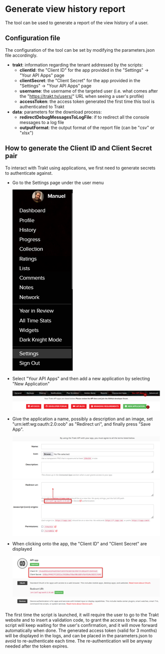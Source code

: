 # Generate view history report
The tool can be used to generate a report of the view history of a user.

## Configuration file
The configuration of the tool can be set by modifying the parameters.json file accordingly.

* **trakt**: information regarding the tenant addressed by the scripts:
  * **clientId**: the "Client ID" for the app provided in the "Settings" -> "Your API Apps" page
  * **clientSecret**: the "Client Secret" for the app provided in the "Settings" -> "Your API Apps" page
  * **username**: the username of the targeted user (i.e. what comes after the "https://trakt.tv/users/" URL when seeing a user's profile)
  * **accessToken**: the access token generated the first time this tool is authenticated to Trakt
* **data**: parameters for the download process:
  * **redirectDebugMessagesToLogFile**: if to redirect all the console messages to a log file
  * **outputFormat**: the output format of the report file (can be "csv" or "xlsx")

## How to generate the Client ID and Client Secret pair
To interact with Trakt using applications, we first need to generate secrets to authenticate against.

* Go to the Settings page under the user menu
  
  ![User Settings menu](readme/user_menu.png)
* Select "Your API Apps" and then add a new application by selecting "New Application"
  
  ![Your API Apps menu](readme/api_apps.png)
* Give the application a name, possibly a description and an image, set "urn:ietf:wg:oauth:2.0:oob" as "Redirect uri", and finally press "Save App".
  
  ![New API App](readme/new_app.png)
* When clicking onto the app, the "Client ID" and "Client Secret" are displayed
  
  ![API app information](readme/api_app.png)

The first time the script is launched, it will require the user to go to the Trakt website and to insert a validation code, to grant the access to the app.
The script will keep waiting for the user's confirmation, and it will move forward automatically when done.
The generated access token (valid for 3 months) will be displayed in the logs, and can be placed in the parameters.json to avoid to re-authenticate each time.
The re-authentication will be anyway needed after the token expires.